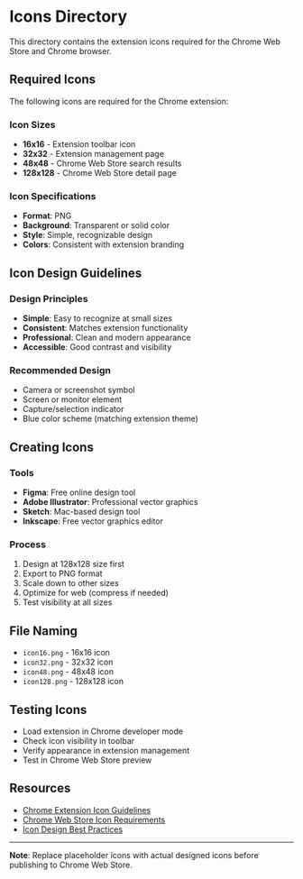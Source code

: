 # Icons Directory

This directory contains the extension icons required for the Chrome Web Store and Chrome browser.

## Required Icons

The following icons are required for the Chrome extension:

### Icon Sizes

- **16x16** - Extension toolbar icon
- **32x32** - Extension management page
- **48x48** - Chrome Web Store search results
- **128x128** - Chrome Web Store detail page

### Icon Specifications

- **Format**: PNG
- **Background**: Transparent or solid color
- **Style**: Simple, recognizable design
- **Colors**: Consistent with extension branding

## Icon Design Guidelines

### Design Principles

- **Simple**: Easy to recognize at small sizes
- **Consistent**: Matches extension functionality
- **Professional**: Clean and modern appearance
- **Accessible**: Good contrast and visibility

### Recommended Design

- Camera or screenshot symbol
- Screen or monitor element
- Capture/selection indicator
- Blue color scheme (matching extension theme)

## Creating Icons

### Tools

- **Figma**: Free online design tool
- **Adobe Illustrator**: Professional vector graphics
- **Sketch**: Mac-based design tool
- **Inkscape**: Free vector graphics editor

### Process

1. Design at 128x128 size first
2. Export to PNG format
3. Scale down to other sizes
4. Optimize for web (compress if needed)
5. Test visibility at all sizes

## File Naming

- `icon16.png` - 16x16 icon
- `icon32.png` - 32x32 icon
- `icon48.png` - 48x48 icon
- `icon128.png` - 128x128 icon

## Testing Icons

- Load extension in Chrome developer mode
- Check icon visibility in toolbar
- Verify appearance in extension management
- Test in Chrome Web Store preview

## Resources

- [Chrome Extension Icon Guidelines](https://developer.chrome.com/docs/extensions/mv3/manifest/icons/)
- [Chrome Web Store Icon Requirements](https://developer.chrome.com/docs/webstore/program_policies/#icons)
- [Icon Design Best Practices](https://material.io/design/iconography/)

---

**Note**: Replace placeholder icons with actual designed icons before publishing to Chrome Web Store.
